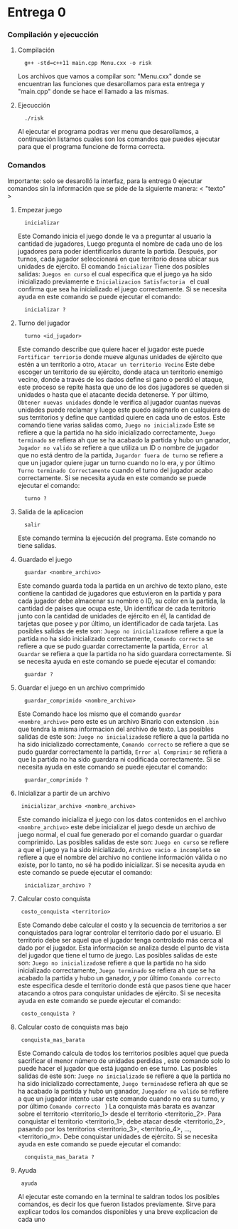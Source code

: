 # Entrega 0

### Compilación y ejecucción
   
1. Compilación

         g++ -std=c++11 main.cpp Menu.cxx -o risk

   Los archivos que vamos a compilar son: "Menu.cxx" donde se encuentran las funciones que desarollamos para esta entrega y "main.cpp" donde se hace el llamado a las mismas.
   
3. Ejecucción

         ./risk

   Al ejecutar el programa podras ver menu que desarollamos, a continuación listamos cuales son los comandos que puedes ejecutar para que el programa funcione de forma correcta.

### Comandos

Importante: solo se desarolló la interfaz, para la entrega 0 ejecutar comandos sin la información que se pide de la siguiente manera: < "texto" >

1. Empezar juego

         inicializar

   Este Comando inicia el juego donde le va a preguntar al usuario la cantidad de jugadores, Luego pregunta el nombre de cada uno de los jugadores para poder identificarlos durante la partida. Después, por turnos, cada jugador seleccionará en que territorio desea ubicar sus unidades de ejército. El comando `Inicializar`  Tiene dos posibles salidas: `Juegos en curso` el cual especifica que el juego ya ha sido inicializado previamente e `Inicializacion Satisfactoria ` el cual confirma que sea ha inicializado el juego correctamente. Si se necesita ayuda en este comando se puede ejecutar el comando:

         inicializar ?
   
3. Turno del jugador

         turno <id_jugador>

     Este comando describe que quiere hacer el jugador este puede `Fortificar terriorio` donde mueve algunas unidades de ejército que estén a un territorio a otro, `Atacar un territorio Vecino` Este debe escoger un territorio de su ejército, donde ataca un territorio enemigo vecino, donde a través de los dados define si gano o perdió el ataque, este proceso se repite hasta que uno de los dos jugadores se queden si unidades  o hasta que el atacante decida detenerse. Y  por último, `Obtener nuevas unidades` donde le verifica al jugador cuantas nuevas unidades puede reclamar y luego este puedo asignarlo en cualquiera de sus territorios y define que cantidad quiere en cada uno de estos. Este comando tiene varias salidas como, `Juego no inicializado` Este se refiere a que la partida no ha sido inicializado correctamente, `Juego terminado` se refiera ah que se ha acabado la partida y hubo un ganador, `Jugador no valido` se refiere a que utiliza un ID o nombre de jugador que no está dentro de la partida, `Jugardor fuera de turno` se refiere a que un jugador quiere jugar un turno cuando no lo era, y por último `Turno terminado Correctamente` cuando el turno del jugador acabo correctamente. Si se necesita ayuda en este comando se puede ejecutar el comando:

         turno ?

5. Salida de la aplicacion

         salir

      Este comando termina la ejecución del programa. Este comando no tiene salidas. 

7. Guardado el juego

         guardar <nombre_archivo>

      Este comando guarda toda la partida en un archivo de texto plano, este contiene la cantidad de jugadores que estuvieron en la partida y para cada jugador debe almacenar su nombre o ID, su color en la partida, la cantidad de países que ocupa este, Un identificar de cada territorio junto con la cantidad de unidades de ejército en él, la cantidad de tarjetas que posee  y por último, un identificador de cada tarjeta. Las posibles salidas de este son: `Juego no inicializado`se refiere a que la partida no ha sido inicializado correctamente, `Comando correcto` se refiere a que se pudo guardar correctamente la partida, `Error al Guardar` se refiera a que la partida no ha sido guardara correctamente. Si se necesita ayuda en este comando se puede ejecutar el comando:

         guardar ?

9. Guardar el juego en un archivo comprimido

         guardar_comprimido <nombre_archivo>

      Este Comando hace los mismo que el comando `guardar <nombre_archivo>` pero este es un archivo Binario con extension `.bin` que tendra la misma informacion del archivo de texto. Las posibles salidas de este son: `Juego no inicializado`se refiere a que la partida no ha sido inicializado correctamente, `Comando correcto` se refiere a que se pudo guardar correctamente la partida, `Error al Comprimir` se refiera a que la partida no ha sido guardara ni codificada correctamente. Si se necesita ayuda en este comando se puede ejecutar el comando:

         guardar_comprimido ?

11. Inicializar a partir de un archivo

         inicializar_archivo <nombre_archivo>

      Este comando inicializa el juego con los datos contenidos en el archivo `<nombre_archivo>` este debe inicializar el juego desde un archivo de juego normal, el cual fue generado por el comando guardar o guardar comprimido. Las posibles salidas de este son: `Juego en curso` se refiere a que el juego ya ha sido inicializado, `Archivo vacio o incompleto` se refiere a que el nombre del archivo no contiene información válida o no existe, por lo tanto, no sé ha podido inicializar. Si se necesita ayuda en este comando se puede ejecutar el comando:

          inicializar_archivo ?

13. Calcular costo conquista

         costo_conquista <territorio>       

      Este Comando debe calcular el costo y la secuencia de territorios a ser conquistados para lograr controlar el territorio dado por el usuario. El territorio debe ser aquel que el jugador tenga controlado más cerca al dado por el jugador. Esta información se analiza desde el punto de vista del jugador que tiene el turno de juego. Las posibles salidas de este son: `Juego no inicializado`se refiere a que la partida no ha sido inicializado correctamente, `Juego terminado` se refiera ah que se ha acabado la partida y hubo un ganador, y por último `Comando correcto ` este especifica desde el territorio donde está que pasos tiene que hacer atacando a otros para conquistar <n> unidades de ejército. Si se necesita ayuda en este comando se puede ejecutar el comando:

         costo_conquista ?

14. Calcular costo de conquista mas bajo

         conquista_mas_barata

     Este Comando calcula de todos los territorios posibles aquel que pueda sacrificar el menor número de unidades perdidas , este comando solo lo puede hacer el jugador que está jugando en ese turno. Las posibles salidas de este son: `Juego no inicializado` se refiere a que la partida no ha sido inicializado correctamente, `Juego terminado`se refiera ah que se ha acabado la partida y hubo un ganador, `Juegador no valido` se refiere a que un jugador intento usar este comando cuando no era su turno, y por último `Comando correcto ` ) La conquista más barata es avanzar sobre el territorio <territorio_1> desde el territorio <territorio_2>. Para conquistar el territorio <territorio_1>, debe atacar desde <territorio_2>, pasando por los territorios <territorio_3>, <territorio_4>, ..., <territorio_m>. Debe conquistar <n> unidades de ejército. Si se necesita ayuda en este comando se puede ejecutar el comando:

          conquista_mas_barata ?

16. Ayuda

         ayuda
   
      Al ejecutar este comando en la terminal te saldran todos los posibles comandos, es decir los que fueron listados previamente. Sirve para explicar todos los comandos disponibles y una breve explicacion de cada uno
